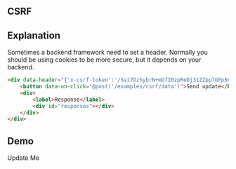 ## CSRF

## Explanation

Sometimes a backend framework need to set a header.  Normally you should be using cookies to be more secure, but it depends on your backend.

```html
<div data-header="{'x-csrf-token':'/Svi7DzhybrN+mDfI0zpReDj31ZZpp7GFp5KC6yMvGKer5OmslH1fpYDtAfsTwmfH+yLy7ghTAVHiRcjDz8XAQ=='}">
    <button data-on-click="@post('/examples/csrf/data')">Send update</button>
    <div>
        <label>Response</label>
        <div id="responses"></div>
    </div>
</div>
```

## Demo

<div id="update_me" data-on-load="@get('/examples/csrf/data')">Update Me</div>
